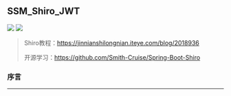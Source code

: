 ## SSM_Shiro_JWT

<img src = 'https://img.shields.io/apm/l/vim-mode.svg' style="max-width:100%;">   <img src = 'https://img.shields.io/github/repo-size/tujietg/SSM_Shiro_JWT.svg?color=green' style="max-width:100%;">

> Shiro教程：https://jinnianshilongnian.iteye.com/blog/2018936
>
> 开源学习：https://github.com/Smith-Cruise/Spring-Boot-Shiro

### 序言

----





